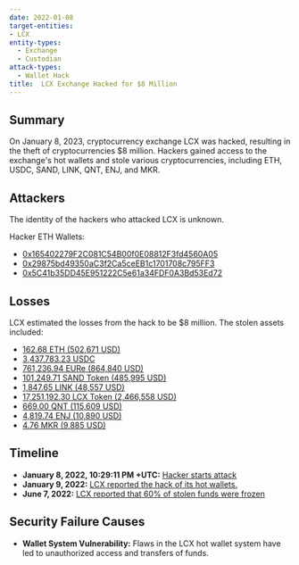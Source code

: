 ```yaml
---
date: 2022-01-08
target-entities:
- LCX
entity-types:
  - Exchange
  - Custodian
attack-types:
  - Wallet Hack
title: 	LCX Exchange Hacked for $8 Million
---
```


## Summary

On January 8, 2023, cryptocurrency exchange LCX was hacked, resulting in the theft of cryptocurrencies $8 million. Hackers gained access to the exchange's hot wallets and stole various cryptocurrencies, including ETH, USDC, SAND, LINK, QNT, ENJ, and MKR.

## Attackers

The identity of the hackers who attacked LCX is unknown.

Hacker ETH Wallets:

- [0x165402279F2C081C54B00f0E08812F3fd4560A05](https://etherscan.io/address/0x165402279f2c081c54b00f0e08812f3fd4560a05)
- [0x29875bd49350aC3f2Ca5ceEB1c1701708c795FF3](https://etherscan.io/address/0x29875bd49350ac3f2ca5ceeb1c1701708c795ff3)
- [0x5C41b35DD45E951222C5e61a34FDF0A3Bd53Ed72](https://etherscan.io/address/0x5C41b35DD45E951222C5e61a34FDF0A3Bd53Ed72)

## Losses

LCX estimated the losses from the hack to be $8 million. The stolen assets included:

- [162.68 ETH (502,671 USD)](https://etherscan.io/tx/0x0c45ae6652b2ac508d63d7e74d35a5f0a66daa20cf632eb7a3e460325b8f4a28)
- [3,437,783.23 USDC](https://etherscan.io/tx/0xfcd91aa13514fb8b30f1192e5a3da4d40867a09e8a81d1647676d06ee5ae8f83)
- [761,236.94 EURe (864,840 USD)](https://etherscan.io/tx/0xd5f04cad16150d983d8992a9f322398153ea41a26e27e79e0be1a91412619566)
- [101,249.71 SAND Token (485,995 USD)](https://etherscan.io/tx/0x37df9c89f9afce17edc0309a89621e4e2237d85b83e19a9253cf42f58965550f)
- [1,847.65 LINK (48,557 USD)](https://etherscan.io/tx/0x88cb30cca0d9ae2c3699a0a24709b48e605ac45394263a4147e664c6657b536b)
- [17,251,192.30 LCX Token (2,466,558 USD)](https://etherscan.io/tx/0x56fc871fa8ffc612cd9e1545d86dfbc6d4c6de152cac25719f9e6f5dc169e344)
- [669.00 QNT (115,609 USD)](https://etherscan.io/tx/0x37d32c11e4b82cdb2b059051130fdc3ace1c656f01276afabcdbe483ffb11969)
- [4,819.74 ENJ (10,890 USD)](https://etherscan.io/tx/0xf6888ec8c80594615dfae682157194c6452c3f5af1ad2bee7ca4137e1f1d204f)
- [4.76 MKR (9,885 USD)](https://etherscan.io/tx/0xfa5ed1fa732d44b8338b7d48c44bc7231a4f1ef4faa60def47349fb9faa507a2)

## Timeline

- **January 8, 2022, 10:29:11 PM +UTC:** [Hacker starts attack](https://etherscan.io/tx/0x0c45ae6652b2ac508d63d7e74d35a5f0a66daa20cf632eb7a3e460325b8f4a28)
- **January 9, 2022:** [LCX reported the hack of its hot wallets.](https://twitter.com/lcx/status/1479997830039224322)
- **June 7, 2022:** [LCX reported that 60% of stolen funds were frozen](https://www.lcx.com/lcx-hack-update/)

## Security Failure Causes

- **Wallet System Vulnerability:** Flaws in the LCX hot wallet system have led to unauthorized access and transfers of funds.
